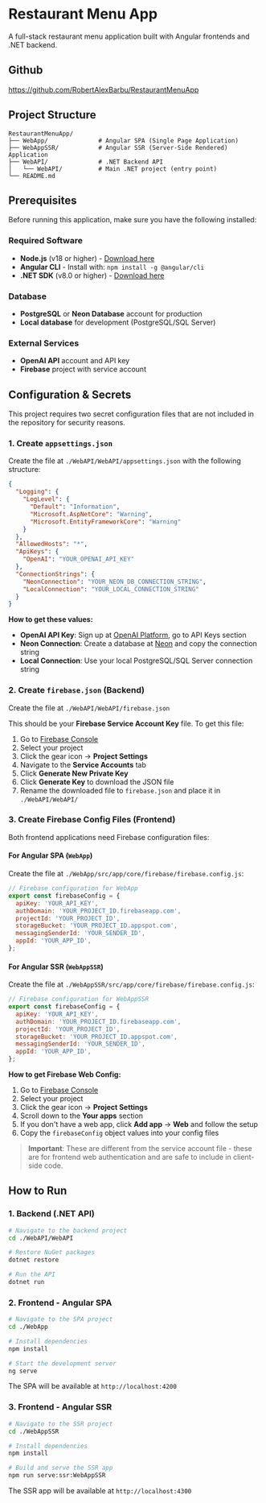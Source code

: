 # Restaurant Menu App

A full-stack restaurant menu application built with Angular frontends and .NET backend.

## Github

https://github.com/RobertAlexBarbu/RestaurantMenuApp

## Project Structure

```
RestaurantMenuApp/
├── WebApp/              # Angular SPA (Single Page Application)
├── WebAppSSR/           # Angular SSR (Server-Side Rendered) Application
├── WebAPI/              # .NET Backend API
│   └── WebAPI/          # Main .NET project (entry point)
└── README.md
```

## Prerequisites

Before running this application, make sure you have the following installed:

### Required Software

- **Node.js** (v18 or higher) - [Download here](https://nodejs.org/)
- **Angular CLI** - Install with: `npm install -g @angular/cli`
- **.NET SDK** (v8.0 or higher) - [Download here](https://dotnet.microsoft.com/download)

### Database

- **PostgreSQL** or **Neon Database** account for production
- **Local database** for development (PostgreSQL/SQL Server)

### External Services

- **OpenAI API** account and API key
- **Firebase** project with service account

## Configuration & Secrets

This project requires two secret configuration files that are not included in the repository for security reasons.

### 1. Create `appsettings.json`

Create the file at `./WebAPI/WebAPI/appsettings.json` with the following structure:

```json
{
  "Logging": {
    "LogLevel": {
      "Default": "Information",
      "Microsoft.AspNetCore": "Warning",
      "Microsoft.EntityFrameworkCore": "Warning"
    }
  },
  "AllowedHosts": "*",
  "ApiKeys": {
    "OpenAI": "YOUR_OPENAI_API_KEY"
  },
  "ConnectionStrings": {
    "NeonConnection": "YOUR_NEON_DB_CONNECTION_STRING",
    "LocalConnection": "YOUR_LOCAL_CONNECTION_STRING"
  }
}
```

**How to get these values:**

- **OpenAI API Key**: Sign up at [OpenAI Platform](https://platform.openai.com/), go to API Keys section
- **Neon Connection**: Create a database at [Neon](https://neon.tech/) and copy the connection string
- **Local Connection**: Use your local PostgreSQL/SQL Server connection string

### 2. Create `firebase.json` (Backend)

Create the file at `./WebAPI/WebAPI/firebase.json`

This should be your **Firebase Service Account Key** file. To get this file:

1. Go to [Firebase Console](https://console.firebase.google.com/)
2. Select your project
3. Click the gear icon → **Project Settings**
4. Navigate to the **Service Accounts** tab
5. Click **Generate New Private Key**
6. Click **Generate Key** to download the JSON file
7. Rename the downloaded file to `firebase.json` and place it in `./WebAPI/WebAPI/`

### 3. Create Firebase Config Files (Frontend)

Both frontend applications need Firebase configuration files:

#### For Angular SPA (`WebApp`)

Create the file at `./WebApp/src/app/core/firebase/firebase.config.js`:

```javascript
// Firebase configuration for WebApp
export const firebaseConfig = {
  apiKey: 'YOUR_API_KEY',
  authDomain: 'YOUR_PROJECT_ID.firebaseapp.com',
  projectId: 'YOUR_PROJECT_ID',
  storageBucket: 'YOUR_PROJECT_ID.appspot.com',
  messagingSenderId: 'YOUR_SENDER_ID',
  appId: 'YOUR_APP_ID',
};
```

#### For Angular SSR (`WebAppSSR`)

Create the file at `./WebAppSSR/src/app/core/firebase/firebase.config.js`:

```javascript
// Firebase configuration for WebAppSSR
export const firebaseConfig = {
  apiKey: 'YOUR_API_KEY',
  authDomain: 'YOUR_PROJECT_ID.firebaseapp.com',
  projectId: 'YOUR_PROJECT_ID',
  storageBucket: 'YOUR_PROJECT_ID.appspot.com',
  messagingSenderId: 'YOUR_SENDER_ID',
  appId: 'YOUR_APP_ID',
};
```

**How to get Firebase Web Config:**

1. Go to [Firebase Console](https://console.firebase.google.com/)
2. Select your project
3. Click the gear icon → **Project Settings**
4. Scroll down to the **Your apps** section
5. If you don't have a web app, click **Add app** → **Web** and follow the setup
6. Copy the `firebaseConfig` object values into your config files

> **Important**: These are different from the service account file - these are for frontend web authentication and are safe to include in client-side code.

## How to Run

### 1. Backend (.NET API)

```bash
# Navigate to the backend project
cd ./WebAPI/WebAPI

# Restore NuGet packages
dotnet restore

# Run the API
dotnet run
```

### 2. Frontend - Angular SPA

```bash
# Navigate to the SPA project
cd ./WebApp

# Install dependencies
npm install

# Start the development server
ng serve
```

The SPA will be available at `http://localhost:4200`

### 3. Frontend - Angular SSR

```bash
# Navigate to the SSR project
cd ./WebAppSSR

# Install dependencies
npm install

# Build and serve the SSR app
npm run serve:ssr:WebAppSSR
```

The SSR app will be available at `http://localhost:4300`
